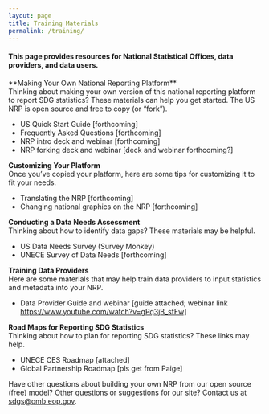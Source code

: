 ```yaml
---
layout: page
title: Training Materials
permalink: /training/
---
```

<div class="usa-grid">
<h4>This page provides resources for National Statistical Offices, data providers, and data users. </h4>
</div>
**Making Your Own National Reporting Platform**
<br/>Thinking about making your own version of this national reporting platform to report SDG statistics? These materials can help you get started. The US NRP is open source and free to copy (or “fork”).

- US Quick Start Guide [forthcoming]
- Frequently Asked Questions [forthcoming]
- NRP intro deck and webinar [forthcoming]
- NRP forking deck and webinar [deck and webinar forthcoming?]

**Customizing Your Platform**
<br/>Once you’ve copied your platform, here are some tips for customizing it to fit your needs.

- Translating the NRP [forthcoming]
- Changing national graphics on the NRP [forthcoming]

**Conducting a Data Needs Assessment**
<br/>Thinking about how to identify data gaps? These materials may be helpful.

- US Data Needs Survey (Survey Monkey)
- UNECE Survey of Data Needs [forthcoming]

**Training Data Providers**
<br/>Here are some materials that may help train data providers to input statistics and metadata into your NRP.

- Data Provider Guide and webinar [guide attached; webinar link https://www.youtube.com/watch?v=gPq3jB_sfFw]

**Road Maps for Reporting SDG Statistics**
<br/>Thinking about how to plan for reporting SDG statistics? These links may help.

- UNECE CES Roadmap [attached]
- Global Partnership Roadmap [pls get from Paige]

Have other questions about building your own NRP from our open source (free) model? Other questions or suggestions for our site? Contact us at sdgs@omb.eop.gov.
